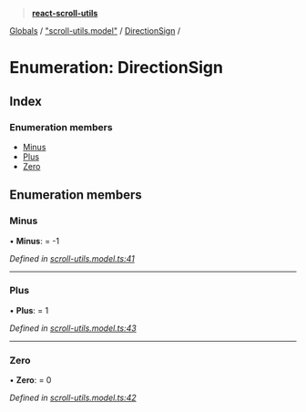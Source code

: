 > **[react-scroll-utils](../README.md)**

[Globals](../globals.md) / ["scroll-utils.model"](../modules/_scroll_utils_model_.md) / [DirectionSign](_scroll_utils_model_.directionsign.md) /

# Enumeration: DirectionSign

## Index

### Enumeration members

* [Minus](_scroll_utils_model_.directionsign.md#minus)
* [Plus](_scroll_utils_model_.directionsign.md#plus)
* [Zero](_scroll_utils_model_.directionsign.md#zero)

## Enumeration members

###  Minus

• **Minus**: =  -1

*Defined in [scroll-utils.model.ts:41](https://github.com/jan-rycko/react-scroll-utils/blob/45edc1c/src/scroll-utils.model.ts#L41)*

___

###  Plus

• **Plus**: = 1

*Defined in [scroll-utils.model.ts:43](https://github.com/jan-rycko/react-scroll-utils/blob/45edc1c/src/scroll-utils.model.ts#L43)*

___

###  Zero

• **Zero**: = 0

*Defined in [scroll-utils.model.ts:42](https://github.com/jan-rycko/react-scroll-utils/blob/45edc1c/src/scroll-utils.model.ts#L42)*